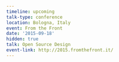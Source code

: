 ```yaml
---
timeline: upcoming
talk-type: conference
location: Bologna, Italy
event: From the Front
date: '2015-09-18'
hidden: true
talk: Open Source Design
event-link: http://2015.fromthefront.it/
---
```

